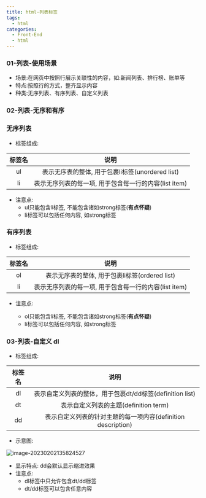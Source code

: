```yaml
---
title: html-列表标签
tags:
  - html
categories:
  - Front-End
  - html
---
```

<!-- toc -->
### 01-列表-使用场景

- 场景:在网页中按照行展示关联性的内容，如:新闻列表、排行榜、账单等  
- 特点:按照行的方式，整齐显示内容  
- 种类:无序列表、有序列表、自定义列表
### 02-列表-无序和有序

### 无序列表
- 标签组成:

| 标签名 |                         说明                          |
| :----: | :---------------------------------------------------: |
|   ul   |   表示无序表的整体, 用于包裹li标签(unordered list)    |
|   li   | 表示无序列表的每一项, 用于包含每一行的内容(list item) |

- 注意点:  
  - ul只能包含li标签, 不能包含诸如strong标签(**有点怀疑**)
  - li标签可以包括任何内容, 如strong标签

### 有序列表
- 标签组成:  

| 标签名 |                         说明                          |
| :----: | :---------------------------------------------------: |
|   ol   |    表示无序表的整体, 用于包裹li标签(ordered list)     |
|   li   | 表示无序列表的每一项, 用于包含每一行的内容(list item) |

- 注意点:  

  - ol只能包含li标签, 不能包含诸如strong标签(**有点怀疑**)
  - li标签可以包括任何内容, 如strong标签

### 03-列表-自定义 dl

- 标签组成:  

| 标签名 |                             说明                             |
| :----: | :----------------------------------------------------------: |
|   dl   |   表示自定义列表的整体，用于包裹dt/dd标签(definition list)   |
|   dt   |            表示自定义列表的主题(definition term)             |
|   dd   | 表示自定义列表的针对主题的每一项内容(definition description) |

- 示意图:

![image-20230202135824527](https://illyber-images.oss-cn-chengdu.aliyuncs.com/202302021358675.png)

- 显示特点: dd会默认显示缩进效果
- 注意点:  
  - dl标签中只允许包含dt/dd标签
  - dt/dd标签可以包含任意内容
